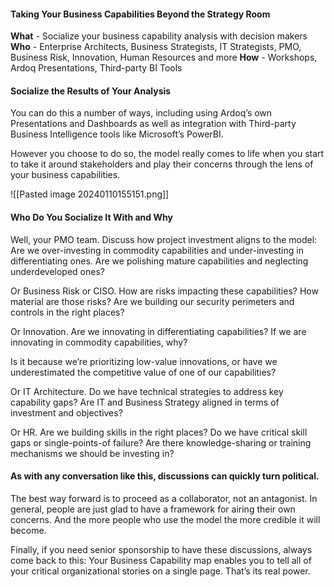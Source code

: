 #### Taking Your Business Capabilities Beyond the Strategy Room

**What** - Socialize your business capability analysis with decision makers
**Who** - Enterprise Architects, Business Strategists, IT Strategists, PMO, Business Risk, Innovation, Human Resources and more
**How** - Workshops, Ardoq Presentations, Third-party BI Tools

#### Socialize the Results of Your Analysis
You can do this a number of ways, including using Ardoq’s own Presentations and Dashboards as well as integration with Third-party Business Intelligence tools like Microsoft’s PowerBI.

However you choose to do so, the model really comes to life when you start to take it around stakeholders and play their concerns through the lens of your business capabilities.

![[Pasted image 20240110155151.png]]

#### Who Do You Socialize It With and Why

Well, your PMO team. Discuss how project investment aligns to the model: Are we over-investing in commodity capabilities and under-investing in differentiating ones. Are we polishing mature capabilities and neglecting underdeveloped ones?

Or Business Risk or CISO. How are risks impacting these capabilities? How material are those risks? Are we building our security perimeters and controls in the right places?

Or Innovation. Are we innovating in differentiating capabilities? If we are innovating in commodity capabilities, why?

Is it because we’re prioritizing low-value innovations, or have we underestimated the competitive value of one of our capabilities?

Or IT Architecture. Do we have technical strategies to address key capability gaps? Are IT and Business Strategy aligned in terms of investment and objectives?

Or HR. Are we building skills in the right places? Do we have critical skill gaps or single-points-of failure? Are there knowledge-sharing or training mechanisms we should be investing in?

#### As with any conversation like this, discussions can quickly turn political.
The best way forward is to proceed as a collaborator, not an antagonist. In general, people are just glad to have a framework for airing their own concerns. And the more people who use the model the more credible it will become.

Finally, if you need senior sponsorship to have these discussions, always come back to this: Your Business Capability map enables you to tell all of your critical organizational stories on a single page. That’s its real power.